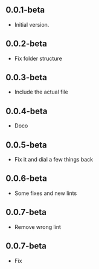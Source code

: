 ## 0.0.1-beta
- Initial version.
## 0.0.2-beta
- Fix folder structure
## 0.0.3-beta
- Include the actual file
## 0.0.4-beta
- Doco
## 0.0.5-beta
- Fix it and dial a few things back
## 0.0.6-beta
- Some fixes and new lints
## 0.0.7-beta
- Remove wrong lint

## 0.0.7-beta
- Fix